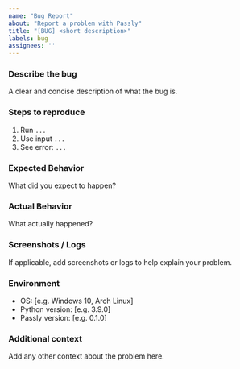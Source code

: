 ```yaml
---
name: "Bug Report"
about: "Report a problem with Passly"
title: "[BUG] <short description>"
labels: bug
assignees: ''
---
```


### Describe the bug
A clear and concise description of what the bug is.

### Steps to reproduce
1. Run `...`
2. Use input `...`
3. See error: `...`

### Expected Behavior
What did you expect to happen?

### Actual Behavior
What actually happened?

### Screenshots / Logs
If applicable, add screenshots or logs to help explain your problem.

### Environment
- OS: [e.g. Windows 10, Arch Linux]
- Python version: [e.g. 3.9.0]
- Passly version: [e.g. 0.1.0]

### Additional context
Add any other context about the problem here.